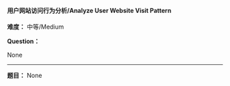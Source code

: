#### 用户网站访问行为分析/Analyze User Website Visit Pattern
**难度：** 中等/Medium

**Question：** 

None

------

**题目：** 
None
